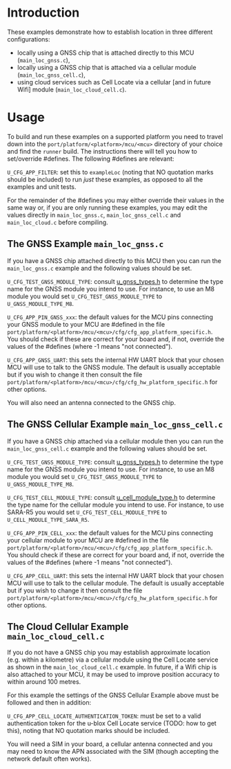 # Introduction
These examples demonstrate how to establish location in three different configurations:

- locally using a GNSS chip that is attached directly to this MCU (`main_loc_gnss.c`),
- locally using a GNSS chip that is attached via a cellular module (`main_loc_gnss_cell.c`),
- using cloud services such as Cell Locate via a cellular \[and in future Wifi\] module (`main_loc_cloud_cell.c`).

# Usage
To build and run these examples on a supported platform you need to travel down into the `port/platform/<platform>/mcu/<mcu>` directory of your choice and find the `runner` build.  The instructions there will tell you how to set/override #defines.  The following #defines are relevant:

`U_CFG_APP_FILTER`: set this to `exampleLoc` (noting that NO quotation marks should be included) to run *just* these examples, as opposed to all the examples and unit tests.

For the remainder of the #defines you may either override their values in the same way or, if you are only running these examples, you may edit the values directly in `main_loc_gnss.c`, `main_loc_gnss_cell.c`  and `main_loc_cloud.c` before compiling.

## The GNSS Example `main_loc_gnss.c`
If you have a GNSS chip attached directly to this MCU then you can run the `main_loc_gnss.c` example and the following values should be set.

`U_CFG_TEST_GNSS_MODULE_TYPE`: consult [u_gnss_types.h](/gnss/api/u_gnss_types.h) to determine the type name for the GNSS module you intend to use.  For instance, to use an M8 module you would set `U_CFG_TEST_GNSS_MODULE_TYPE` to `U_GNSS_MODULE_TYPE_M8`.

`U_CFG_APP_PIN_GNSS_xxx`: the default values for the MCU pins connecting your GNSS module to your MCU are #defined in the file `port/platform/<platform>/mcu/<mcu>/cfg/cfg_app_platform_specific.h`.  You should check if these are correct for your board and, if not, override the values of the #defines (where -1 means "not connected").

`U_CFG_APP_GNSS_UART`: this sets the internal HW UART block that your chosen MCU will use to talk to the GNSS module.  The default is usually acceptable but if you wish to change it then consult the file `port/platform/<platform>/mcu/<mcu>/cfg/cfg_hw_platform_specific.h` for other options.

You will also need an antenna connected to the GNSS chip.

## The GNSS Cellular Example `main_loc_gnss_cell.c`
If you have a GNSS chip attached via a cellular module then you can run the `main_loc_gnss_cell.c` example and the following values should be set.

`U_CFG_TEST_GNSS_MODULE_TYPE`: consult [u_gnss_types.h](/gnss/api/u_gnss_types.h) to determine the type name for the GNSS module you intend to use.  For instance, to use an M8 module you would set `U_CFG_TEST_GNSS_MODULE_TYPE` to `U_GNSS_MODULE_TYPE_M8`.

`U_CFG_TEST_CELL_MODULE_TYPE`: consult [u_cell_module_type.h](/cell/api/u_cell_module_type.h) to determine the type name for the cellular module you intend to use.  For instance, to use SARA-R5 you would set `U_CFG_TEST_CELL_MODULE_TYPE` to `U_CELL_MODULE_TYPE_SARA_R5`.

`U_CFG_APP_PIN_CELL_xxx`: the default values for the MCU pins connecting your cellular module to your MCU are #defined in the file `port/platform/<platform>/mcu/<mcu>/cfg/cfg_app_platform_specific.h`.  You should check if these are correct for your board and, if not, override the values of the #defines (where -1 means "not connected").

`U_CFG_APP_CELL_UART`: this sets the internal HW UART block that your chosen MCU will use to talk to the cellular module.  The default is usually acceptable but if you wish to change it then consult the file `port/platform/<platform>/mcu/<mcu>/cfg/cfg_hw_platform_specific.h` for other options.

## The Cloud Cellular Example `main_loc_cloud_cell.c`
If you do not have a GNSS chip you may establish approximate location (e.g. within a kilometre) via a cellular module using the Cell Locate service as shown in the `main_loc_cloud_cell.c` example.  In future, if a Wifi chip is also attached to your MCU, it may be used to improve position accuracy to within around 100 metres.

For this example the settings of the GNSS Cellular Example above must be followed and then in addition:

`U_CFG_APP_CELL_LOCATE_AUTHENTICATION_TOKEN`: must be set to a valid authentication token for the u-blox Cell Locate service (TODO: how to get this), noting that NO quotation marks should be included.

You will need a SIM in your board, a cellular antenna connected and you may need to know the APN associated with the SIM (though accepting the network default often works).